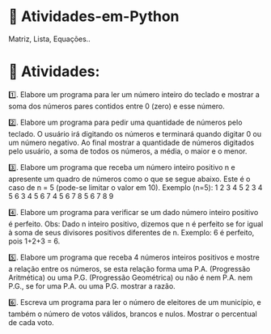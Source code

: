 # 📕 Atividades-em-Python
Matriz, Lista, Equações..

# 📃 Atividades:

1️⃣. Elabore um programa para ler um número inteiro do teclado e mostrar a soma dos
números pares contidos entre 0 (zero) e esse número.

2️⃣. Elabore um programa para pedir uma quantidade de números pelo teclado. O usuário
irá digitando os números e terminará quando digitar 0 ou um número negativo. Ao final
mostrar a quantidade de números digitados pelo usuário, a soma de todos os números,
a média, o maior e o menor.

3️⃣. Elabore um programa que receba um número inteiro positivo n e apresente um quadro de
números como o que se segue abaixo. Este é o caso de n = 5 (pode-se limitar o valor em 10). 
Exemplo (n=5): 
1 2 3 4 5 
2 3 4 5 6 
3 4 5 6 7 
4 5 6 7 8 
5 6 7 8 9 

4️⃣. Elabore um programa para verificar se um dado número inteiro positivo é perfeito.
Obs: Dado n inteiro positivo, dizemos que n é perfeito se for igual à soma de seus
divisores positivos diferentes de n. Exemplo: 6 é perfeito, pois 1+2+3 = 6.

5️⃣. Elabore um programa que receba 4 números inteiros positivos e mostre a relação entre os
números, se esta relação forma uma P.A. (Progressão Aritmética) ou uma P.G. (Progressão
Geométrica) ou não é nem P.A. nem P.G., se for uma P.A. ou uma P.G. mostrar a razão.

6️⃣. Escreva um programa para ler o número de eleitores de um município, e também o número
de votos válidos, brancos e nulos. Mostrar o percentual de cada voto.
